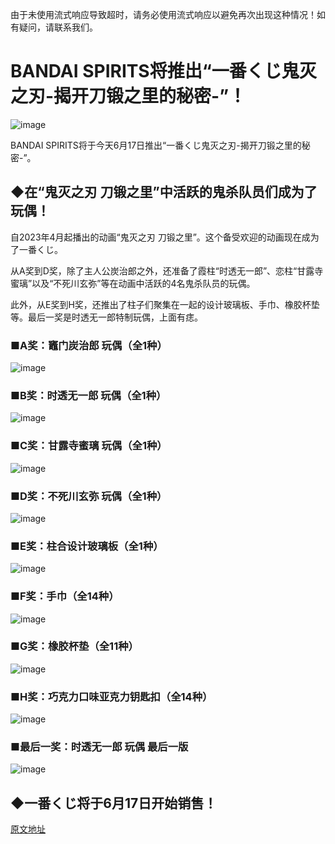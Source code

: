 由于未使用流式响应导致超时，请务必使用流式响应以避免再次出现这种情况！如有疑问，请联系我们。

# BANDAI SPIRITS将推出“一番くじ鬼灭之刃-揭开刀锻之里的秘密-”！

![image](https://www.inside-games.jp/imgs/zoom/1205578.png)

BANDAI SPIRITS将于今天6月17日推出“一番くじ鬼灭之刃-揭开刀锻之里的秘密-”。

## ◆在“鬼灭之刃 刀锻之里”中活跃的鬼杀队员们成为了玩偶！

自2023年4月起播出的动画“鬼灭之刃 刀锻之里”。这个备受欢迎的动画现在成为了一番くじ。

从A奖到D奖，除了主人公炭治郎之外，还准备了霞柱“时透无一郎”、恋柱“甘露寺蜜璃”以及“不死川玄弥”等在动画中活跃的4名鬼杀队员的玩偶。

此外，从E奖到H奖，还推出了柱子们聚集在一起的设计玻璃板、手巾、橡胶杯垫等。最后一奖是时透无一郎特制玩偶，上面有痣。

### ■A奖：竈门炭治郎 玩偶（全1种）

![image](https://www.inside-games.jp/imgs/zoom/1205577.png)

### ■B奖：时透无一郎 玩偶（全1种）

![image](https://www.inside-games.jp/imgs/zoom/1205579.png)

### ■C奖：甘露寺蜜璃 玩偶（全1种）

![image](https://www.inside-games.jp/imgs/zoom/1205580.png)

### ■D奖：不死川玄弥 玩偶（全1种）

![image](https://www.inside-games.jp/imgs/zoom/1205581.png)

### ■E奖：柱合设计玻璃板（全1种）

![image](https://www.inside-games.jp/imgs/zoom/1205582.png)

### ■F奖：手巾（全14种）

![image](https://www.inside-games.jp/imgs/zoom/1205583.png)

### ■G奖：橡胶杯垫（全11种）

![image](https://www.inside-games.jp/imgs/zoom/1205584.png)

### ■H奖：巧克力口味亚克力钥匙扣（全14种）

![image](https://www.inside-games.jp/imgs/zoom/1205585.png)

### ■最后一奖：时透无一郎 玩偶 最后一版

![image](https://www.inside-games.jp/imgs/zoom/1205586.png)

## ◆一番くじ将于6月17日开始销售！

  [原文地址](https://www.inside-games.jp/article/2023/06/17/146620.html)